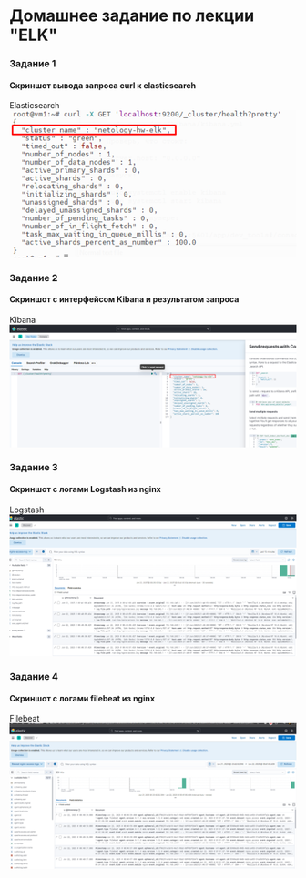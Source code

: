 # Домашнее задание по лекции "ELK"

### Задание 1
#### Скриншот вывода запроса curl к elasticsearch
Elasticsearch ![alt text](img/1.png)

### Задание 2
#### Скриншот с интерфейсом Kibana и результатом запроса
Kibana ![alt text](img/2.png)

### Задание 3
#### Скриншот с логами Logstash из nginx
Logstash ![alt text](img/3.png)

### Задание 4
#### Скриншот с логами filebeat из nginx
Filebeat ![alt text](img/4.png)